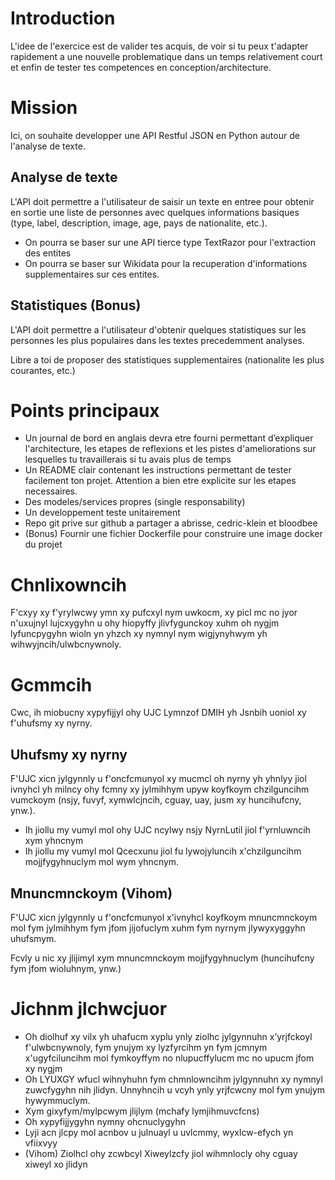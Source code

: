 # Introduction

L'idee de l'exercice est de valider tes acquis, de voir si tu peux t'adapter rapidement a une nouvelle problematique dans un temps relativement court et enfin de tester tes competences en conception/architecture.

# Mission

Ici, on souhaite developper une API Restful JSON en Python autour de l'analyse de texte.

## Analyse de texte

L'API doit permettre a l'utilisateur de saisir un texte en entree pour obtenir en sortie une liste de personnes avec quelques informations basiques (type, label, description, image, age, pays de nationalite, etc.).
- On pourra se baser sur une API tierce type TextRazor pour l'extraction des entites
- On pourra se baser sur Wikidata pour la recuperation d'informations supplementaires sur ces entites.

## Statistiques (Bonus)

L'API doit permettre a l'utilisateur d'obtenir quelques statistiques sur les personnes les plus populaires dans les textes precedemment analyses.

Libre a toi de proposer des statistiques supplementaires (nationalite les plus courantes, etc.)

# Points principaux

* Un journal de bord en anglais devra etre fourni permettant d’expliquer l'architecture, les etapes de reflexions et les pistes d'ameliorations sur lesquelles tu travaillerais si tu avais plus de temps
* Un README clair contenant les instructions permettant de tester facilement ton projet. Attention a bien etre explicite sur les etapes necessaires.
* Des modeles/services propres (single responsability)
* Un developpement teste unitairement
* Repo git prive sur github a partager a abrisse, cedric-klein et bloodbee
* (Bonus) Fournir une fichier Dockerfile pour construire une image docker du projet

# Chnlixowncih

F'cxyy xy f'yrylwcwy ymn xy pufcxyl nym uwkocm, xy picl mc no jyor n'uxujnyl lujcxygyhn u ohy hiopyffy jlivfygunckoy xuhm oh nygjm lyfuncpygyhn wioln yn yhzch xy nymnyl nym wigjynyhwym yh wihwyjncih/ulwbcnywnoly.

# Gcmmcih

Cwc, ih miobucny xypyfijjyl ohy UJC Lymnzof DMIH yh Jsnbih uoniol xy f'uhufsmy xy nyrny.

## Uhufsmy xy nyrny

F'UJC xicn jylgynnly u f'oncfcmunyol xy mucmcl oh nyrny yh yhnlyy jiol ivnyhcl yh milncy ohy fcmny xy jylmihhym upyw koyfkoym chzilguncihm vumckoym (nsjy, fuvyf, xymwlcjncih, cguay, uay, jusm xy huncihufcny, ynw.).
- Ih jiollu my vumyl mol ohy UJC ncylwy nsjy NyrnLutil jiol f'yrnluwncih xym yhncnym
- Ih jiollu my vumyl mol Qcecxunu jiol fu lywojyluncih x'chzilguncihm mojjfygyhnuclym mol wym yhncnym.

## Mnuncmnckoym (Vihom)

F'UJC xicn jylgynnly u f'oncfcmunyol x'ivnyhcl koyfkoym mnuncmnckoym mol fym jylmihhym fym jfom jijofuclym xuhm fym nyrnym jlywyxyggyhn uhufsmym.

Fcvly u nic xy jlijimyl xym mnuncmnckoym mojjfygyhnuclym (huncihufcny fym jfom wioluhnym, ynw.)

# Jichnm jlchwcjuor

* Oh diolhuf xy vilx yh uhafucm xyplu ynly ziolhc jylgynnuhn x’yrjfckoyl f'ulwbcnywnoly, fym ynujym xy lyzfyrcihm yn fym jcmnym x'ugyfciluncihm mol fymkoyffym no nlupucffylucm mc no upucm jfom xy nygjm
* Oh LYUXGY wfucl wihnyhuhn fym chmnlowncihm jylgynnuhn xy nymnyl zuwcfygyhn nih jlidyn. Unnyhncih u vcyh ynly yrjfcwcny mol fym ynujym hywymmuclym.
* Xym gixyfym/mylpcwym jlijlym (mchafy lymjihmuvcfcns)
* Oh xypyfijjygyhn nymny ohcnuclygyhn
* Lyji acn jlcpy mol acnbov u julnuayl u uvlcmmy, wyxlcw-efych yn vfiixvyy
* (Vihom) Ziolhcl ohy zcwbcyl Xiweylzcfy jiol wihmnlocly ohy cguay xiweyl xo jlidyn
